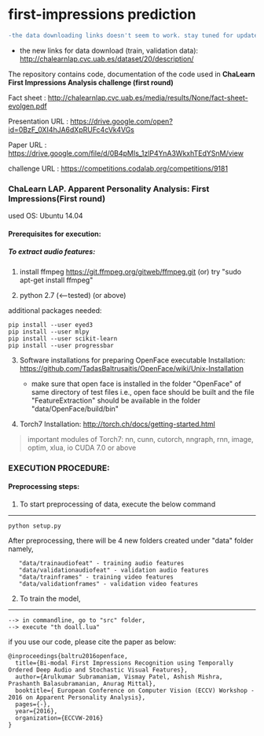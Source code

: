 # first-impressions prediction
```diff
-the data downloading links doesn't seem to work. stay tuned for updates! 

```

- the new links for data download (train, validation data): http://chalearnlap.cvc.uab.es/dataset/20/description/


The repository contains code, documentation of the code used in **ChaLearn First Impressions Analysis challenge (first round)**

Fact sheet : http://chalearnlap.cvc.uab.es/media/results/None/fact-sheet-evolgen.pdf

Presentation URL : https://drive.google.com/open?id=0BzF_0XI4hJA6dXpRUFc4cVk4VGs

Paper URL : https://drive.google.com/file/d/0B4pMIs_1zlP4YnA3WkxhTEdYSnM/view

challenge URL : https://competitions.codalab.org/competitions/9181

### ChaLearn LAP. Apparent Personality Analysis: First Impressions(First round)

used OS: Ubuntu 14.04

#### Prerequisites for execution:


##### To extract audio features:


1. install ffmpeg
https://git.ffmpeg.org/gitweb/ffmpeg.git
(or)
try "sudo apt-get install ffmpeg"

2. python 2.7 (<--tested) (or above) 

additional packages needed:

```
pip install --user eyed3
pip install --user mlpy
pip install --user scikit-learn
pip install --user progressbar
```

3. Software installations for preparing OpenFace executable
Installation: https://github.com/TadasBaltrusaitis/OpenFace/wiki/Unix-Installation

   - make sure that open face is installed in the folder "OpenFace" of same directory of test files
   i.e., open face should be built and the file "FeatureExtraction" should 
   be available in the folder "data/OpenFace/build/bin"

4. Torch7
Installation: http://torch.ch/docs/getting-started.html


>important modules of Torch7:
>nn, cunn, cutorch, nngraph, rnn, image, optim, xlua, io
>CUDA 7.0 or above


### EXECUTION PROCEDURE:

#### Preprocessing steps:

1. To start preprocessing of data, execute the below command
--------------------------
```
python setup.py
```

After preprocessing, there will be 4 new folders created under "data" folder namely,
```
   "data/trainaudiofeat" - training audio features
   "data/validationaudiofeat" - validation audio features
   "data/trainframes" - training video features
   "data/validationframes" - validation video features
```
2. To train the model,
--------------------------
```
--> in commandline, go to "src" folder,
--> execute "th doall.lua"
```
if you use our code, please cite the paper as below:

```
@inproceedings{baltru2016openface,
  title={Bi-modal First Impressions Recognition using Temporally Ordered Deep Audio and Stochastic Visual Features},
  author={Arulkumar Subramaniam, Vismay Patel, Ashish Mishra, Prashanth Balasubramanian, Anurag Mittal},
  booktitle={ European Conference on Computer Vision (ECCV) Workshop - 2016 on Apparent Personality Analysis},
  pages={-},
  year={2016},
  organization={ECCVW-2016}
}
```
